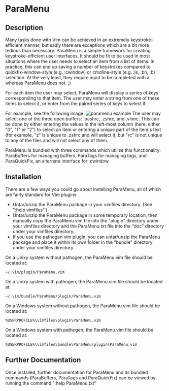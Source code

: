 ParaMenu
========

Description
-----------

Many tasks done with Vim can be achieved in an extremely keystroke-efficient
manner, but sadly there are exceptions which are a bit more tedious than
necessary.  ParaMenu is a simple framework for creating keystroke-efficient
user interfaces.  It should be fit to be used in most situations where the user
needs to select an item from a list of items.  In practice, this can end up
saving a number of keystrokes compared to quickfix-window-style (e.g. :cwindow)
or cmdline-style (e.g. :ls, :bn, :b) selection.  At the very least, they
require input to be completed with a <cr> whereas ParaMenu does not. ;)

For each item the user may select, ParaMenu will display a series of keys
corresponding to that item.  The user may enter a string from one of these
items to select it, or enter from the paired series of keys to select it.

For example, see the following image:
![paramenu example](https://raw.github.com/paradigm/paramenu/images/images/paramenu.png)
The user may select one of the three open buffers: .bashrc, .zshrc, and .vimrc.
This can be done by either entering the values in the left-most column (here,
either "0", "1" or "2") to select an item or entering a unique part of the
item's text (for example, "z" is unique to .zshrc and will select it, but "rc"
is not unique to any of the files and will not select any of them.

ParaMenu is bundled with three commands which utilize this functionality:
ParaBuffers for managing buffers, ParaTags for managing tags, and ParaQuickFix,
an alternate interface for :cwindow.

Installation
------------

There are a few ways you could go about installing ParaMenu, all of which are
fairly standard for Vim plugins:

* Untar/unzip the ParaMenu package in your vimfiles
  directory.  (See ":help vimfiles".)
* Untar/unzip the ParaMenu package in some temporary location, then manually
  copy the ParaMenu.vim file into the "plugin" directory under your vimfiles
  directory and the ParaMenu.txt file into the "doc" directory under your
  vimfiles directory.
* If you use the pathogen vim plugin, you can untar/unzip the ParaMenu package
  and place it within its own folder in the "bundle" directory under your
  vimfiles directory.

On a Unixy system without pathogen, the ParaMenu.vim file should be located at:

	~/.vim/plugin/ParaMenu.vim

On a Unixy system with pathogen, the ParaMenu.vim file should be located at:

	~/.vim/bundle/ParaMenu/plugin/ParaMenu.vim

On a Windows system without pathogen, the ParaMenu.vim file should be located at:

	%USERPROFILE%\vimfiles\plugin\ParaMenu.vim

On a Windows system with pathogen, the ParaMenu.vim file should be located at:

	%USERPROFILE%\vimfiles\bundle\ParaMenu\plugin\ParaMenu.vim

Further Documentation
---------------------

Once installed, further documentation for ParaMenu and its bundled commands
(ParaBuffers, ParaTags and ParaQuickFix) can be viewed by running the command
":help ParaMenu.txt"
